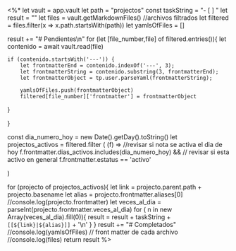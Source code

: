 <%*
let vault = app.vault
let path = "projectos"
const taskString = "- [ ] "
let result = ""
let files = vault.getMarkdownFiles()
//archivos filtrados 
let filtered = files.filter(x => x.path.startsWith(path))
let yamlsOfFiles = []

result += "# Pendientes\n"
for (let [file_number,file]  of filtered.entries()){
	let contenido = await vault.read(file)
    
    if (contenido.startsWith('---')) { 
	    let frontmatterEnd = contenido.indexOf('---', 3); 
	    let frontmatterString = contenido.substring(3, frontmatterEnd); 
	    let frontmatterObject = tp.user.parseYaml(frontmatterString);
	    
		yamlsOfFiles.push(frontmatterObject)
		filtered[file_number]['frontmatter'] = frontmatterObject 
   }

	
}

const dia_numero_hoy = new Date().getDay().toString()
let projectos_activos = filtered.filter (
	(f) =>
	//revisar si nota se activa el dia de hoy
	f.frontmatter.dias_activos.includes(dia_numero_hoy) &&
	// revisar si esta activo en general
	f.frontmatter.estatus == 'activo'
	
)

for (projecto  of projectos_activos){
	let link = projecto.parent.path + projecto.basename
	let alias  = projecto.frontmatter.aliases[0]
	//console.log(projecto.frontmatter)
	let veces_al_dia = parseInt(projecto.frontmatter.veces_al_dia)
    for ( n in new Array(veces_al_dia).fill(0)){
    result = result + taskString + `[[${link}|${alias}]]` + '\n'
    }
}
result += "# Completados"  
  //console.log(yamlsOfFiles) // front matter de cada archivo
  //console.log(files)
  return result
%>